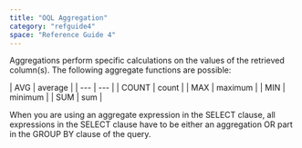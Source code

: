 ```yaml
---
title: "OQL Aggregation"
category: "refguide4"
space: "Reference Guide 4"
---
```

Aggregations perform specific calculations on the values of the retrieved column(s). The following aggregate functions are possible:

| AVG | average
 |
| --- | --- |
| COUNT
 | count
 |
| MAX
 | maximum
 |
| MIN
 | minimum
 |
| SUM
 | sum
 |

When you are using an aggregate expression in the SELECT clause, all expressions in the SELECT clause have to be either an aggregation OR part in the GROUP BY clause of the query.